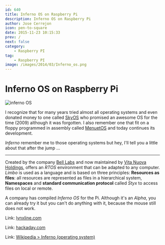 ```yaml
---
id: 640
title: Inferno OS on Raspberry Pi
description: Inferno OS on Raspberry Pi
author: Jose Cerrejon
icon: pen-to-square
date: 2015-11-23 10:15:33
prev: /
next: false
category:
    - Raspberry PI
tag:
    - Raspberry PI
image: /images/2014/03/Inferno_os.png
---
```


# Inferno OS on Raspberry Pi

![inferno OS](/images/2014/03/Inferno_os.png)

I recognize that for many years tried almost all operating systems and even donated money to one called [SkyOS](https://www.skyos.org) who promised an awesome OS for the time (2009) although it was forgotten. I also remember one that fit on a floppy programmed in assembly called [MenuetOS](https://www.menuetos.net) and today continues its development.

_Inferno_ remember me to those operating systems but hey, I'll tell you a little about that after the jump ...

---

Created by the company [Bell Labs](https://en.wikipedia.org/wiki/Bell_Labs) and now maintained by [Vita Nuova Holdings](https://en.wikipedia.org/wiki/Vita_Nuova_Holdings), offers an _RTOS_ environment that can be adapted to any computer. _Limbo_ is used as a language and is based on three principles: **Resources as files**: all resources are represented as files in a hierarchical system, **Namespaces** and **standard communication protocol** called _Styx_ to access files on local or remote.

A company has compiled _Inferno OS_ for the Pi. Although it's an _Alpha_, you can already try it but you can't do anything with it, because the mouse still does not work.

Link: [lynxline.com](https://lynxline.com/inferno-raspberry-pi-image-alpha-release1/)

Link: [hackaday.com](https://hackaday.com/2015/11/22/inferno-os-on-raspberry-pi/)

Link: [Wikipedia > Inferno (operating system)](https://en.wikipedia.org/wiki/Inferno_%28operating_system%29)
